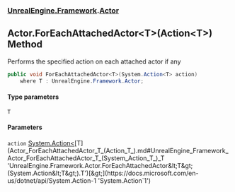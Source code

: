 ### [UnrealEngine.Framework](UnrealEngine_Framework.md 'UnrealEngine.Framework').[Actor](Actor.md 'UnrealEngine.Framework.Actor')
## Actor.ForEachAttachedActor&lt;T&gt;(Action&lt;T&gt;) Method
Performs the specified action on each attached actor if any  
```csharp
public void ForEachAttachedActor<T>(System.Action<T> action)
    where T : UnrealEngine.Framework.Actor;
```
#### Type parameters
<a name='UnrealEngine_Framework_Actor_ForEachAttachedActor_T_(System_Action_T_)_T'></a>
`T`  
  
#### Parameters
<a name='UnrealEngine_Framework_Actor_ForEachAttachedActor_T_(System_Action_T_)_action'></a>
`action` [System.Action&lt;](https://docs.microsoft.com/en-us/dotnet/api/System.Action-1 'System.Action`1')[T](Actor_ForEachAttachedActor_T_(Action_T_).md#UnrealEngine_Framework_Actor_ForEachAttachedActor_T_(System_Action_T_)_T 'UnrealEngine.Framework.Actor.ForEachAttachedActor&lt;T&gt;(System.Action&lt;T&gt;).T')[&gt;](https://docs.microsoft.com/en-us/dotnet/api/System.Action-1 'System.Action`1')  
  
